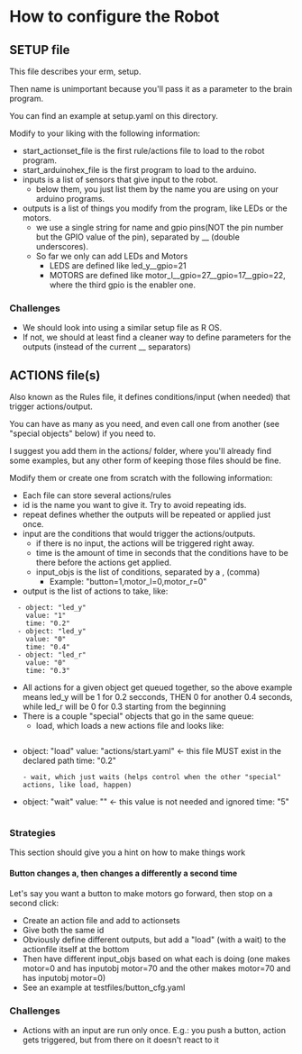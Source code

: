 # How to configure the Robot

## SETUP file
This file describes your erm, setup.   

Then name is unimportant because you'll pass it as a parameter to the brain program.  

You can find an example at setup.yaml on this directory.  

Modify to your liking with the following information:   
- start_actionset_file is the first rule/actions file to load to the robot program.
- start_arduinohex_file is the first program to load to the arduino.
- inputs is a list of sensors that give input to the robot.
  - below them, you just list them by the name you are using on your arduino programs.
- outputs is a list of things you modify from the program, like LEDs or the motors.  
  - we use a single string for name and gpio pins(NOT the pin number but the GPIO value of the pin), separated by __ (double underscores).
  - So far we only can add LEDs and Motors
    - LEDS are defined like led_y__gpio=21
    - MOTORS are defined like motor_l__gpio=27__gpio=17__gpio=22, where the third gpio is the enabler one.

### Challenges
- We should look into using a similar setup file as R OS.
- If not, we should at least find a cleaner way to define parameters for the outputs (instead of the current __ separators)

## ACTIONS file(s)
Also known as the Rules file, it defines conditions/input (when needed) that trigger actions/output.

You can have as many as you need, and even call one from another (see "special objects" below) if you need to. 

I suggest you add them in the actions/ folder, where you'll already find some examples, but any other form of keeping those files should be fine.

Modify them or create one from scratch with the following information:
- Each file can store several actions/rules
- id is the name you want to give it. Try to avoid repeating ids.  
- repeat defines whether the outputs will be repeated or applied just once.
- input are the conditions that would trigger the actions/outputs.  
  - if there is no input, the actions will be triggered right away.
  - time is the amount of time in seconds that the conditions have to be there before the actions get applied. 
  - input_objs is the list of conditions, separated by a , (comma)
    - Example: "button=1,motor_l=0,motor_r=0"
- output is the list of actions to take, like:
```
  - object: "led_y"
    value: "1"
    time: "0.2"
  - object: "led_y"
    value: "0"
    time: "0.4"
  - object: "led_r"
    value: "0"
    time: "0.3"
```
  - All actions for a given object get queued together, so the above example means led_y will be 1 for 0.2 secconds, THEN 0 for another 0.4 seconds, while led_r will be 0 for 0.3 starting from the beginning
  - There is a couple "special" objects that go in the same queue:
    - load, which loads a new actions file and looks like:
    ```
  - object: "load"
    value: "actions/start.yaml" <- this file MUST exist in the declared path
    time: "0.2"
    ```
    - wait, which just waits (helps control when the other "special" actions, like load, happen)
    ```
  - object: "wait"
    value: "" <- this value is not needed and ignored
    time: "5"
    ```
### Strategies

This section should give you a hint on how to make things work

#### Button changes a, then changes a differently a second time
Let's say you want a button to make motors go forward, then stop on a second click:
- Create an action file and add to actionsets
- Give both the same id
- Obviously define different outputs, but add a "load" (with a wait) to the actionfile itself at the bottom
- Then have different input_objs based on what each is doing (one makes motor=0 and has inputobj motor=70 and the other makes motor=70 and has inputobj motor=0)
- See an example at testfiles/button_cfg.yaml

### Challenges
- Actions with an input are run only once. E.g.: you push a button, action gets triggered, but from there on it doesn't react to it
